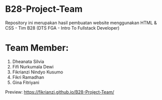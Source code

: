 # B28-Project-Team
Repository ini merupakan hasil pembuatan website menggunakan HTML &amp; CSS -  Tim B28 (DTS FGA - Intro To Fullstack Developer)

# Team Member:
1. Dheanata Silvia
2. Fifi Nurkumala Dewi
3. Fikrianzi Nindyo Kusumo
4. Fikri Ramadhan
5. Gina Fitriyani

Preview:
https://fikrianzi.github.io/B28-Project-Team/
